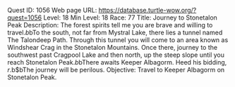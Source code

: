 Quest ID: 1056
Web page URL: https://database.turtle-wow.org/?quest=1056
Level: 18
Min Level: 18
Race: 77
Title: Journey to Stonetalon Peak
Description: The forest spirits tell me you are brave and willing to travel.$b$bTo the south, not far from Mystral Lake, there lies a tunnel named The Talondeep Path. Through this tunnel you will come to an area known as Windshear Crag in the Stonetalon Mountains. Once there, journey to the southwest past Cragpool Lake and then north, up the steep slope until you reach Stonetalon Peak.$b$bThere awaits Keeper Albagorm. Heed his bidding, $r.$b$bThe journey will be perilous.
Objective: Travel to Keeper Albagorm on Stonetalon Peak.
